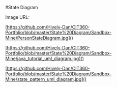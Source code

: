 #State Diagram

Image URL:

[https://github.com/Hively-Dan/CIT360-Portfolio/blob/master/State%20Diagram/Sandbox-Mine/PersonStateDiagram.jpg]()

[https://github.com/Hively-Dan/CIT360-Portfolio/blob/master/State%20Diagram/Sandbox-Mine/java_tutorial_uml_diagram.jpg]()

[https://github.com/Hively-Dan/CIT360-Portfolio/blob/master/State%20Diagram/Sandbox-Mine/state_pattern_uml_diagram.jpg]()